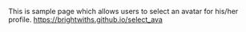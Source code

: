 This is sample page which allows users to select an avatar for his/her profile.
https://brightwiths.github.io/select_ava